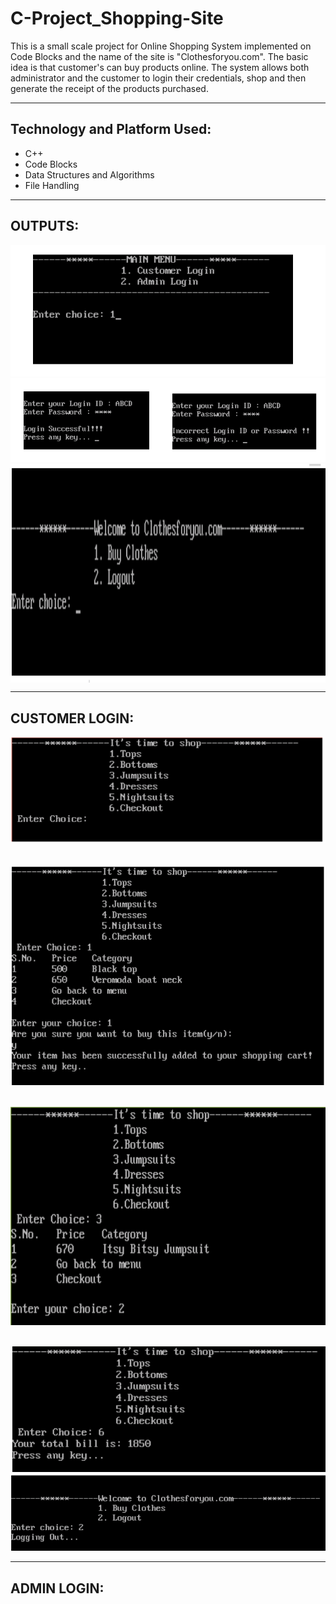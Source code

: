 # C-Project_Shopping-Site
This is a small scale project for Online Shopping System implemented on Code Blocks and the name of the site is "Clothesforyou.com". The basic idea is that customer's can buy products online. The system allows both administrator and the customer to login their credentials, shop and then generate the receipt of the products purchased.

---------------------
## Technology and Platform Used:
- C++
- Code Blocks
- Data Structures and Algorithms
- File Handling

--------------------
## OUTPUTS:
![Alt text](https://github.com/Pranay2000/C-Project_Shopping-Site/blob/master/SS/1.PNG)
![Alt text](https://github.com/Pranay2000/C-Project_Shopping-Site/blob/master/SS/2.PNG)
<img src="https://github.com/Pranay2000/C-Project_Shopping-Site/blob/master/SS/3.PNG" width="650" height="350" align="center" />

---------------------------
## CUSTOMER LOGIN:
![Alt text](https://github.com/Pranay2000/C-Project_Shopping-Site/blob/master/SS/4.PNG) <br><br><br>
<img src="https://github.com/Pranay2000/C-Project_Shopping-Site/blob/master/SS/5.PNG" width="650" height="350" align="center" /> <br><br><br>
<img src="https://github.com/Pranay2000/C-Project_Shopping-Site/blob/master/SS/6.PNG" width="650" height="350" align="center" /> <br><br><br>
![Alt text](https://github.com/Pranay2000/C-Project_Shopping-Site/blob/master/SS/7.PNG)
![Alt text](https://github.com/Pranay2000/C-Project_Shopping-Site/blob/master/SS/8.PNG)

--------------------------
## ADMIN LOGIN:
